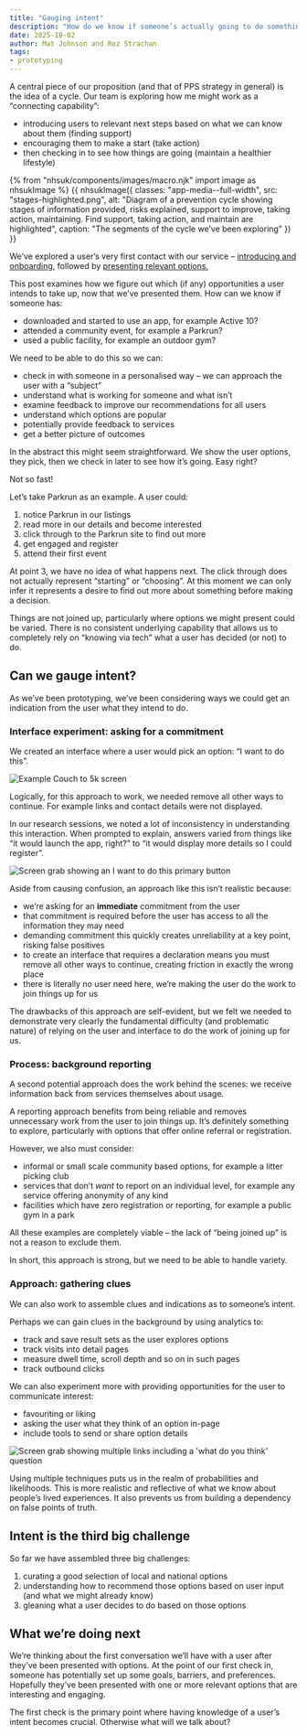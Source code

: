 ```yaml
---
title: "Gauging intent"
description: "How do we know if someone’s actually going to do something based on the options we've shown them?"
date: 2025-10-02
author: Mat Johnson and Roz Strachan
tags:
- prototyping
---
```


A central piece of our proposition (and that of PPS strategy in general) is the idea of a cycle. Our team is exploring how me might work as a “connecting capability”:

* introducing users to relevant next steps based on what we can know about them (finding support)
* encouraging them to make a start (take action)
* then checking in to see how things are going (maintain a healthier lifestyle)

{% from "nhsuk/components/images/macro.njk" import image as nhsukImage %}
{{ nhsukImage({
  classes: "app-media--full-width",
  src: "stages-highlighted.png",
  alt: "Diagram of a prevention cycle showing stages of information provided, risks explained, support to improve, taking action, maintaining. Find support, taking action, and maintain are highlighted",
  caption: "The segments of the cycle we’ve been exploring"
}) }}

We’ve explored a user’s very first contact with our service &ndash; [introducing and onboarding,](/personalised-prevention-platform/2025/04/onboarding-users/) followed by [presenting relevant options.](/personalised-prevention-platform/2025/10/presenting-opportunities-to-take-action/)

This post examines how we figure out which (if any) opportunities a user intends to take up, now that we’ve presented them. How can we know if someone has:

* downloaded and started to use an app, for example Active 10?
* attended a community event, for example a Parkrun?
* used a public facility, for example an outdoor gym?

We need to be able to do this so we can:

* check in with someone in a personalised way &ndash; we can approach the user with a “subject”
* understand what is working for someone and what isn’t
* examine feedback to improve our recommendations for all users
* understand which options are popular
* potentially provide feedback to services
* get a better picture of outcomes

In the abstract this might seem straightforward. We show the user options, they pick, then we check in later to see how it’s going. Easy right?

Not so fast!

Let’s take Parkrun as an example. A user could:

1. notice Parkrun in our listings
2. read more in our details and become interested
3. click through to the Parkrun site to find out more
4. get engaged and register
5. attend their first event

At point 3, we have no idea of what happens next. The click through does not actually represent “starting” or “choosing”. At this moment we can only infer it represents a desire to find out more about something before making a decision.

Things are not joined up, particularly where options we might present could be varied. There is no consistent underlying capability that allows us to completely rely on “knowing via tech” what a user has decided (or not) to do.

## Can we gauge intent?

As we’ve been prototyping, we’ve been considering ways we could get an indication from the user what they intend to do.

### Interface experiment: asking for a commitment

We created an interface where a user would pick an option: “I want to do this”.

![Example Couch to 5k screen](blocking-example.png)

Logically, for this approach to work, we needed remove all other ways to continue. For example links and contact details were not displayed.

In our research sessions, we noted a lot of inconsistency in understanding this interaction. When prompted to explain, answers varied from things like “it would launch the app, right?” to “it would display more details so I could register”.

![Screen grab showing an I want to do this primary button](blocking-ui.png 'Our experiment required a declaration')

Aside from causing confusion, an approach like this isn’t realistic because:

* we’re asking for an **immediate** commitment from the user
* that commitment is required before the user has access to all the information they may need
* demanding commitment this quickly creates unreliability at a key point, risking false positives
* to create an interface that requires a declaration means you must remove all other ways to continue, creating friction in exactly the wrong place
* there is literally no user need here, we’re making the user do the work to join things up for us

The drawbacks of this approach are self-evident, but we felt we needed to demonstrate very clearly the fundamental difficulty (and problematic nature) of relying on the user and interface to do the work of joining up for us.

### Process: background reporting

A second potential approach does the work behind the scenes: we receive information back from services themselves about usage.

A reporting approach benefits from being reliable and removes unnecessary work from the user to join things up. It’s definitely something to explore, particularly with options that offer online referral or registration.

However, we also must consider:

* informal or small scale community based options, for example a litter picking club
* services that don’t _want_ to report on an individual level, for example any service offering anonymity of any kind
* facilities which have zero registration or reporting, for example a public gym in a park

All these examples are completely viable &ndash; the lack of “being joined up” is not a reason to exclude them.

In short, this approach is strong, but we need to be able to handle variety.

### Approach: gathering clues

We can also work to assemble clues and indications as to someone’s intent.

Perhaps we can gain clues in the background by using analytics to:

* track and save result sets as the user explores options
* track visits into detail pages
* measure dwell time, scroll depth and so on in such pages
* track outbound clicks

We can also experiment more with providing opportunities for the user to communicate interest:

* favouriting or liking
* asking the user what they think of an option in-page
* include tools to send or share option details

![Screen grab showing multiple links including a 'what do you think' question](clues-ui.png 'We can encourage but not rely on user interaction')

Using multiple techniques puts us in the realm of probabilities and likelihoods. This is more realistic and reflective of what we know about people’s lived experiences. It also prevents us from building a dependency on false points of truth.

## Intent is the third big challenge

So far we have assembled three big challenges:

1. curating a good selection of local and national options
2. understanding how to recommend those options based on user input (and what we might already know)
3. gleaning what a user decides to do based on those options

## What we’re doing next

We’re thinking about the first conversation we’ll have with a user after they’ve been presented with options. At the point of our first check in, someone has potentially set up some goals, barriers, and preferences. Hopefully they’ve been presented with one or more relevant options that are interesting and engaging.

The first check is the primary point where having knowledge of a user’s intent becomes crucial. Otherwise what will we talk about?
